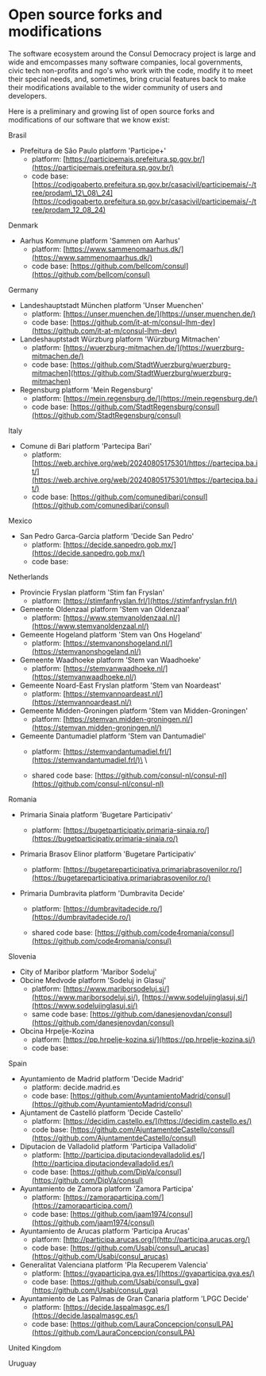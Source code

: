 # Open source forks and modifications

The software ecosystem around the Consul Democracy project is large and wide and emcompasses many software companies, local governments, civic tech non-profits and ngo's who work with the code, modify it to meet their special needs, and, sometimes, bring crucial features back to make their modifications available to the wider community of users and developers.

Here is a preliminary and growing list of open source forks and modifications of our software that we know exist:

Brasil

* Prefeitura de São Paulo platform 'Participe+'
  * platform: [https://participemais.prefeitura.sp.gov.br/](https://participemais.prefeitura.sp.gov.br/)
  * code base: [https://codigoaberto.prefeitura.sp.gov.br/casacivil/participemais/-/tree/prodam\_12\_08\_24](https://codigoaberto.prefeitura.sp.gov.br/casacivil/participemais/-/tree/prodam_12_08_24)

Denmark

* Aarhus Kommune platform 'Sammen om Aarhus'
  * platform: [https://www.sammenomaarhus.dk/](https://www.sammenomaarhus.dk/)
  * code base: [https://github.com/bellcom/consul](https://github.com/bellcom/consul)

Germany

* Landeshauptstadt München platform 'Unser Muenchen'
  * platform: [https://unser.muenchen.de/](https://unser.muenchen.de/)
  * code base: [https://github.com/it-at-m/consul-lhm-dev](https://github.com/it-at-m/consul-lhm-dev)
* Landeshauptstadt Würzburg platform 'Würzburg Mitmachen'
  * platform: [https://wuerzburg-mitmachen.de/](https://wuerzburg-mitmachen.de/)
  * code base: [https://github.com/StadtWuerzburg/wuerzburg-mitmachen](https://github.com/StadtWuerzburg/wuerzburg-mitmachen)
* Regensburg platform 'Mein Regensburg'
  * platform: [https://mein.regensburg.de/](https://mein.regensburg.de/)
  * code base: [https://github.com/StadtRegensburg/consul](https://github.com/StadtRegensburg/consul)

Italy

* Comune di Bari platform 'Partecipa Bari'
  * platform: [https://web.archive.org/web/20240805175301/https://partecipa.ba.it/](https://web.archive.org/web/20240805175301/https://partecipa.ba.it/)
  * code base: [https://github.com/comunedibari/consul](https://github.com/comunedibari/consul)

Mexico

* San Pedro Garca-Garcia platform 'Decide San Pedro'
  * platform: [https://decide.sanpedro.gob.mx/](https://decide.sanpedro.gob.mx/)
  * code base:

Netherlands

* Provincie Fryslan platform 'Stim fan Fryslan'
  * platform: [https://stimfanfryslan.frl/](https://stimfanfryslan.frl/)
* Gemeente Oldenzaal platform 'Stem van Oldenzaal'
  * platform: [https://www.stemvanoldenzaal.nl/](https://www.stemvanoldenzaal.nl/)
* Gemeente Hogeland platform 'Stem van Ons Hogeland'&#x20;
  * platform: [https://stemvanonshogeland.nl/](https://stemvanonshogeland.nl/)
* Gemeente Waadhoeke platform 'Stem van Waadhoeke'
  * platform: [https://stemvanwaadhoeke.nl/](https://stemvanwaadhoeke.nl/)
* Gemeente Noard-East Fryslan platform 'Stem van Noardeast'
  * platform: [https://stemvannoardeast.nl/](https://stemvannoardeast.nl/)
* Gemeente Midden-Groningen platform 'Stem van Midden-Groningen'
  * platform: [https://stemvan.midden-groningen.nl/](https://stemvan.midden-groningen.nl/)
* Gemeente Dantumadiel platform 'Stem van Dantumadiel'&#x20;
  * platform: [https://stemvandantumadiel.frl/](https://stemvandantumadiel.frl/)\
    \

  * shared code base: [https://github.com/consul-nl/consul-nl](https://github.com/consul-nl/consul-nl)

Romania

* Primaria Sinaia platform 'Bugetare Participativ'
  * platform: [https://bugetparticipativ.primaria-sinaia.ro/](https://bugetparticipativ.primaria-sinaia.ro/)
* Primaria Brasov Elinor platform 'Bugetare Participativ'
  * platform: [https://bugetareparticipativa.primariabrasovenilor.ro/](https://bugetareparticipativa.primariabrasovenilor.ro/)
*   Primaria Dumbravita platform 'Dumbravita Decide'

    * &#x20;platform: [https://dumbravitadecide.ro/](https://dumbravitadecide.ro/)



    * shared code base: [https://github.com/code4romania/consul](https://github.com/code4romania/consul)

Slovenia

* City of Maribor platform 'Maribor Sodeluj'
* Obcine Medvode platform 'Sodeluj in Glasuj'
  * platform: [https://www.mariborsodeluj.si/](https://www.mariborsodeluj.si/), [https://www.sodelujinglasuj.si/](https://www.sodelujinglasuj.si/)
  * same code base: [https://github.com/danesjenovdan/consul](https://github.com/danesjenovdan/consul)
* Obcina Hrpelje-Kozina
  * platform: [https://pp.hrpelje-kozina.si/](https://pp.hrpelje-kozina.si/)
  * code base:

Spain

* Ayuntamiento de Madrid platform 'Decide Madrid'
  * platform: decide.madrid.es
  * code base: [https://github.com/AyuntamientoMadrid/consul](https://github.com/AyuntamientoMadrid/consul)
* Ajuntament de Castelló platform 'Decide Castello'
  * platform: [https://decidim.castello.es/](https://decidim.castello.es/)
  * code base: [https://github.com/AjuntamentdeCastello/consul](https://github.com/AjuntamentdeCastello/consul)
* Diputacion de Valladolid platform 'Participa Valladolid'
  * platform: [http://participa.diputaciondevalladolid.es/](http://participa.diputaciondevalladolid.es/)
  * code base: [https://github.com/DipVa/consul](https://github.com/DipVa/consul)
* Ayuntamiento de Zamora platform 'Zamora Participa'
  * platform: [https://zamoraparticipa.com/](https://zamoraparticipa.com/)
  * code base: [https://github.com/jaam1974/consul](https://github.com/jaam1974/consul)
* Ayuntamiento de Arucas platform 'Participa Arucas'
  * platform: [http://participa.arucas.org/](http://participa.arucas.org/)
  * code base: [https://github.com/Usabi/consul\_arucas](https://github.com/Usabi/consul_arucas)
* Generalitat Valenciana platform 'Pla Recuperem Valencia'
  * platform: [https://gvaparticipa.gva.es/](https://gvaparticipa.gva.es/)
  * code base: [https://github.com/Usabi/consul\_gva](https://github.com/Usabi/consul_gva)
* Ayuntamiento de Las Palmas de Gran Canaria platform 'LPGC Decide'
  * platform: [https://decide.laspalmasgc.es/](https://decide.laspalmasgc.es/)
  * code base: [https://github.com/LauraConcepcion/consulLPA](https://github.com/LauraConcepcion/consulLPA)

United Kingdom



Uruguay




